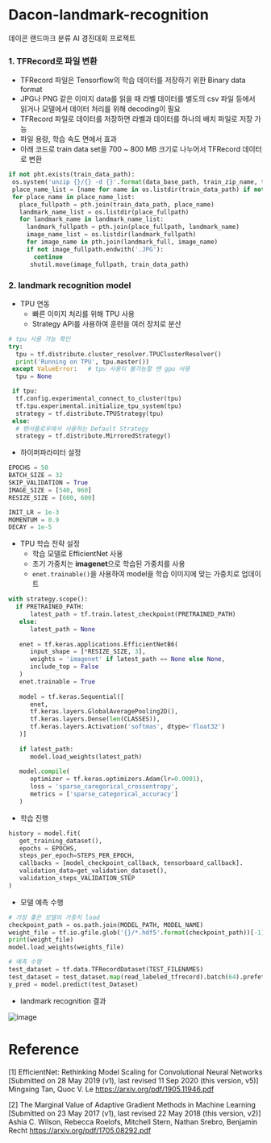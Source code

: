 # Dacon-landmark-recognition
데이콘 랜드마크 분류 AI 경진대회 프로젝트

### 1. TFRecord로 파일 변환
- TFRecord 파일은 Tensorflow의 학습 데이터를 저장하기 위한 Binary data format
- JPG나 PNG 같은 이미지 data를 읽을 때 라벨 데이터를 별도의 csv 파일 등에서 읽거나 모델에서 데이터 처리를 위해 decoding이 필요
- TFRecord 파일로 데이터를 저장하면 라벨과 데이터를 하나의 배치 파일로 저장 가능
- 파일 용량, 학습 속도 면에서 효과
- 아래 코드로 train data set을 700 ~ 800 MB 크기로 나누어서 TFRecord 데이터로 변환
 ```python
if not pht.exists(train_data_path):
  os.system('unzip {}/{} -d {}'.format(data_base_path, train_zip_name, train_data_path))
  place_name_list = [name for name in os.listdir(train_data_path) if not name.endswith('.JPG')]
  for place_name in place_name_list:
    place_fullpath = pth.join(train_data_path, place_name)
    landmark_name_list = os.listdir(place_fullpath)
    for landmark_name in landmark_name_list:
      landmark_fullpath = pth.join(place_fullpath, landmark_name)
      image_name_list = os.listdir(landmark_fullpath)
      for image_name in pth.join(landmark_full, image_name)
      if not image_fullpath.endwith('.JPG'):
        continue
       shutil.move(image_fullpath, train_data_path)
```


### 2. landmark recognition model
- TPU 연동
  - 빠른 이미지 처리를 위해 TPU 사용
  - Strategy API를 사용하여 훈련을 여러 장치로 분산
```python
# tpu 사용 가능 확인
try:
  tpu = tf.distribute.cluster_resolver.TPUClusterResolver()
  print('Running on TPU', tpu.master())
 except ValueError:   # tpu 사용이 불가능할 땐 gpu 사용
  tpu = None

 if tpu:
  tf.config.experimental_connect_to_cluster(tpu)
  tf.tpu.experimental.initialize_tpu_system(tpu)
  strategy = tf.distribute.TPUStrategy(tpu)
 else:
  # 텐서플로우에서 사용하는 Default Strategy
  strategy = tf.distribute.MirroredStrategy()
```

- 하이퍼파라미터 설정
```python
EPOCHS = 50
BATCH_SIZE = 32
SKIP_VALIDATION = True
IMAGE_SIZE = [540, 960]
RESIZE_SIZE = [600, 600]

INIT_LR = 1e-3
MOMENTUM = 0.9
DECAY = 1e-5
```

- TPU 학습 전략 설정
  - 학습 모델로 EfficientNet 사용
  - 초기 가중치는 **imagenet**으로 학습된 가중치를 사용
  - `enet.trainable()`을 사용하여 model을 학습 이미지에 맞는 가중치로 업데이트
```python
with strategy.scope():
  if PRETRAINED_PATH:
      latest_path = tf.train.latest_checkpoint(PRETRAINED_PATH)
   else:
      latest_path = None
   
   enet = tf.keras.applications.EfficientNetB6(
      input_shape = [*RESIZE_SIZE, 3],
      weights = 'imagenet' if latest_path == None else None,
      include_top = False
   )
   enet.trainable = True
   
   model = tf.keras.Sequential([
      enet,
      tf.keras.layers.GlobalAveragePooling2D(),
      tf.keras.layers.Dense(len(CLASSES)),
      tf.keras.layers.Activation('softmas', dtype='float32')
   )]
   
   if latest_path:
      model.load_weights(latest_path)
   
   model.compile(
      optimizer = tf.keras.optimizers.Adam(lr=0.0001),
      loss = 'sparse_caregorical_crossentropy',
      metrics = ['sparse_categorical_accuracy']
   )
```

- 학습 진행
```python
history = model.fit(
   get_training_dataset(),
   epochs = EPOCHS,
   steps_per_epoch=STEPS_PER_EPOCH,
   callbacks = [model_checkpoint_callback, tensorboard_callback].
   validation_data=get_validation_dataset(),
   validation_steps_VALIDATION_STEP
)
```

- 모델 예측 수행
```python
# 가장 좋은 모델의 가중치 load
checkpoint_path = os.path.join(MODEL_PATH, MODEL_NAME)
weight_file = tf.io.gfile.glob('{}/*.hdf5'.format(checkpoint_path))[-1]
print(weight_file)
model.load_weights(weights_file)

# 예측 수행
test_dataset = tf.data.TFRecordDataset(TEST_FILENAMES)
test_dataset = test_dataset.map(read_labeled_tfrecord).batch(64).prefetch(1)
y_pred = model.predict(test_Dataset)
```

- landmark recognition 결과

![image](https://user-images.githubusercontent.com/72551588/126068666-35ed1217-d52d-4cb7-8bec-6f398cbd7c3a.png)

# Reference
[1] EfficientNet: Rethinking Model Scaling for Convolutional Neural Networks [Submitted on 28 
May 2019 (v1), last revised 11 Sep 2020 (this version, v5)] Mingxing Tan, Quoc V. Le
https://arxiv.org/pdf/1905.11946.pdf

[2] The Marginal Value of Adaptive Gradient Methods in Machine Learning [Submitted on 23 
May 2017 (v1), last revised 22 May 2018 (this version, v2)] Ashia C. Wilson, Rebecca Roelofs, 
Mitchell Stern, Nathan Srebro, Benjamin Recht 
https://arxiv.org/pdf/1705.08292.pdf
